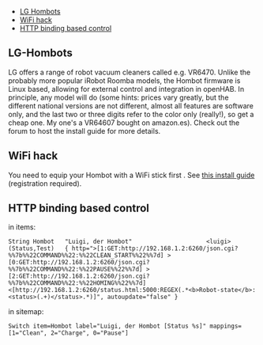 
* [LG Hombots](#LG-Hombots)
* [WiFi hack](#wifi-hack)
* [HTTP binding based control](#HTTP-binding-based-control)

## LG-Hombots

LG offers a range of robot vacuum cleaners called e.g. VR6470.
Unlike the probably more popular iRobot Roomba models, the Hombot firmware is Linux based, allowing for external control and integration in openHAB.
In principle, any model will do (some hints: prices vary greatly, but the different national versions are not different, almost all features are software only, and the last two or three digits refer to the color only (really!), so get a cheap one. My one's a VR64607 bought on amazon.es). Check out the forum to host the install guide for more details.

## WiFi hack
You need to equip your Hombot with a WiFi stick first .
See [this install guide](http://www.roboter-forum.com/showthread.php?10009-LG-Hombot-3-0-%28VR6260-VR6270-VR6340%29-WLAN-Steuerung-per-Weboberfl%E4che&p=107354&viewfull=1#post107354) (registration required).

## HTTP binding based control
in items:

``String Hombot   "Luigi, der Hombot"                     <luigi>         (Status,Test)   { http=">[1:GET:http://192.168.1.2:6260/json.cgi?%%7b%%22COMMAND%%22:%%22CLEAN_START%%22%%7d] >[0:GET:http://192.168.1.2:6260/json.cgi?%%7b%%22COMMAND%%22:%%22PAUSE%%22%%7d] >[2:GET:http://192.168.1.2:6260/json.cgi?%%7b%%22COMMAND%%22:%%22HOMING%%22%%7d] <[http://192.168.1.2:6260/status.html:5000:REGEX(.*<b>Robot-state</b>: <status>(.+)</status>.*)]", autoupdate="false" }``

in sitemap:

``Switch item=Hombot label="Luigi, der Hombot [Status %s]" mappings=[1="Clean", 2="Charge", 0="Pause"]``
